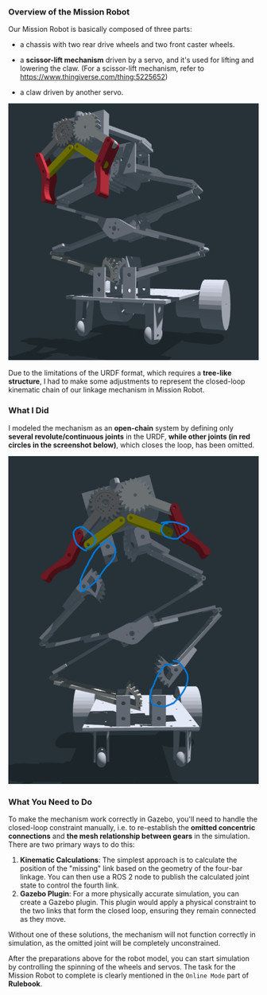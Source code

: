 ### Overview of the Mission Robot

Our Mission Robot is basically composed of three parts:

- a chassis with two rear drive wheels and two front caster wheels.

- a **scissor-lift mechanism** driven by a servo, and it's used for lifting and lowering the claw. (For a scissor-lift mechanism, refer to https://www.thingiverse.com/thing:5225652)
- a claw driven by another servo.

![屏幕截图 2025-08-14 021648](屏幕截图_2025-08-14_021648.png)

Due to the limitations of the URDF format, which requires a **tree-like structure**, I had to make some adjustments to represent the closed-loop kinematic chain of our linkage mechanism in Mission Robot.



### What I Did

I modeled the mechanism as an **open-chain** system by defining only **several revolute/continuous joints** in the URDF, **while other joints (in red circles in the screenshot below)**, which closes the loop, has been omitted.

![屏幕截图 2025-08-14 040047](屏幕截图_2025-08-14_040047.png)

### What You Need to Do

To make the mechanism work correctly in Gazebo, you'll need to handle the closed-loop constraint manually, i.e. to re-establish the **omitted concentric connections** and **the mesh relationship between gears** in the simulation. There are two primary ways to do this:

1. **Kinematic Calculations**: The simplest approach is to calculate the position of the "missing" link based on the geometry of the four-bar linkage. You can then use a ROS 2 node to publish the calculated joint state to control the fourth link.
2. **Gazebo Plugin**: For a more physically accurate simulation, you can create a Gazebo plugin. This plugin would apply a physical constraint to the two links that form the closed loop, ensuring they remain connected as they move.

Without one of these solutions, the mechanism will not function correctly in simulation, as the omitted joint will be completely unconstrained.


After the preparations above  for the robot model, you can start simulation by controlling the spinning of the wheels and servos. The task for the Mission Robot to complete is clearly mentioned in the `Online Mode` part of **Rulebook**.



